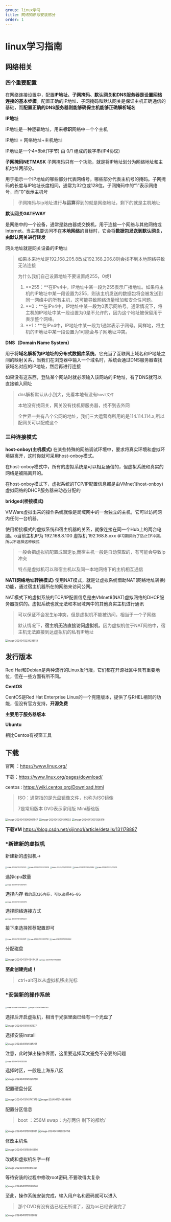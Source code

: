 ```yaml
---
group: linux学习
title: 网络知识与安装部分
order: 1
---
```


# linux学习指南

## 网络相关

### 四个重要配置

​	在网络连接设置中，配置**IP地址、子网掩码、默认网关和DNS服务器是设置网络连接的基本步骤**。配置正确的IP地址、子网掩码和默认网关是保证主机正确通信的基础，而**配置正确的DNS服务器则能够确保主机能够正确解析域名**

**IP地址**

IP地址是一种逻辑地址，用来**标识**网络中一个个主机

IP地址 = 网络地址+主机地址

IP地址是一个4*8bit(1字节) 由 0/1 组成的数字串(IP4协议)



**子网掩码NETMASK**
子网掩码只有一个功能，就是将IP地址划分为网络地址和主机地址两部分。

用于指示一个IP地址的哪些部分代表网络号，哪些部分代表主机号的掩码。子网掩码的长度与IP地址长度相同，通常为32位或128位。子网掩码中的“1”表示网络号，而“0”表示主机号

> 子网掩码与ip地址进行**与运算**得到的就是网络地址，剩下的就是主机地址



**默认网关GATEWAY**

是网络中的一个设备，通常是路由器或交换机，用于连接一个网络与其他网络或Internet。当主机要访问不在**本地网络**的目标时，它会将**数据包发送到默认网关，由默认网关进行转发**

网关地址就是网关设备的IP地址

> 如果本来地址是192.168.205.8改成192.168.206.8则会找不到本地网络导致无法连接
>
> 
>
> 为什么我们自己设置地址不要设置成255，0或1
>
> 1. **255：**在IPv4中，IP地址中某一段为255表示广播地址。如果将主机的IP地址中某一段设置为255，则该主机发送的数据包将会被发送到同一网络中的所有主机，这可能导致网络流量增加和安全性问题。
> 2. **0：**在IPv4中，IP地址中某一段为0表示网络号。通常情况下，将主机的IP地址中某一段设置为0是不允许的，因为这个地址被保留用于表示整个网络。
> 3. **1：**在IPv4中，IP地址中某一段为1通常表示子网号。同样地，将主机的IP地址中某一段设置为1可能会与子网地址冲突。



**DNS（Domain Name System）**

用于将**域名解析为IP地址的分布式数据库系统**。它充当了互联网上域名和IP地址之间的映射关系，当我们在浏览器中输入一个域名时，系统会通过DNS服务器查找该域名对应的IP地址，然后再进行连接

如果没有这东西，登陆某个网站时就必须输入该网站的IP地址，有了DNS就可以直接输入网址

> dns解析默认从小到大，先看本地有没有`host文件`
>
> 本地没有找网关，网关没有找机房服务器，找不到去外网
>
> 全世界一共有八个公网的地址，我们三大运营商所用的是114.114.114.x,所以配网关可以配成这个





### 三种连接模式

**host-onboy(主机模式)**
在某些特殊的网络调试环境中，要求将真实环境和虚拟环境隔离开，这时你就可采用host-onboy模式。

在host-onboy模式中，所有的虚拟系统是可以相互通信的，但虚拟系统和真实的网络是被隔离开的。

在host-onboy模式下，虚拟系统的TCP/IP配置信息都是由VMnet1(host-onboy)虚拟网络的DHCP服务器来动态分配的



**bridged(桥接模式)**

VMWare虚拟出来的操作系统就像是局域网中的一台独立的主机，它可以访问网内任何一台机器。

 使用桥接模式的虚拟系统和宿主机器的关系，就像连接在同一个Hub上的两台电脑。o当前主机IP为 192.168.8.100 虛拟机 192.168.8.xxx    `学习期间为了防止IP冲突，所以不选择这种模式`

> 一般会把虚拟机配置成固定ip,而宿主机一般是自动获取的，有可能会导致ip冲突
>
> 特点是虚拟机可以和宿主机以及同一本地网络下的主机相互通信



**NAT(网络地址转换模式)**
使用NAT模式，就是让虚拟系统借助NAT(网络地址转换)功能，通过宿主机器所在的网络来访问公网。

NAT模式下的虚拟系统的TCP/IP配置信息是由VMnet8(NAT)虚拟网络的DHCP服务器提供的。虚拟系统也就无法和本局域网中的其他真实主机进行通讯

> 可以保证不会发生ip冲突，但是虚拟机不能被访问，相当于一个子网络
>
> 默认情况下，**宿主机无法直接访问虚拟机**，因为虚拟机位于NAT网络中，宿主机无法直接到达虚拟机的私有IP地址

<img src="../../public/images/image-20240412234236513.png" alt="image-20240412234236513" style="zoom:50%;" />





## 发行版本

Red Hat和Debian是两种流行的Linux发行版，它们都在开源社区中具有重要地位，但在一些方面有所不同。

**CentOS**

CentOS是Red Hat Enterprise Linux的一个克隆版本，提供了与RHEL相同的功能，但没有官方支持，**开源免费**

**主要用于服务器版本**

**Ubuntu**

相比Centos有视窗工具



## 下载

官网 ：https://www.linux.org/

下载：https://www.linux.org/pages/download/

centos : https://wiki.centos.org/Download.html

> ISO：通常指的是光盘镜像文件，也称为ISO镜像  
>
> 7是常用版本   DVD表示家用版 Mini基础版

<img src="../../public/images/image-20240413000921947.png" alt="image-20240413000921947" style="zoom:50%;" />

<img src="../../public/images/image-20240413001311002.png" alt="image-20240413001311002" style="zoom:50%;" />

<img src="../../public/images/image-20240413001328376.png" alt="image-20240413001328376" style="zoom:50%;" />



**下载VM** https://blog.csdn.net/xijinno1/article/details/131178887

### ***新建新的虚拟机**

新建新的虚拟机->

<img src="../../public/images/image-20240413143142140.png" alt="image-20240413143142140" style="zoom:33%;" />

<img src="../../public/images/image-20240413143239856.png" alt="image-20240413143239856" style="zoom:33%;" />

<img src="../../public/images/image-20240413143301089.png" alt="image-20240413143301089" style="zoom:33%;" />

<img src="../../public/images/image-20240413143343884.png" alt="image-20240413143343884" style="zoom:33%;" />

<img src="../../public/images/image-20240413143450408.png" alt="image-20240413143450408" style="zoom:33%;" />

选择cpu数量

<img src="../../public/images/image-20240413143604671.png" alt="image-20240413143604671" style="zoom:33%;" />

选择内存 `我的是32G内存，可以选择4G-8G`

<img src="../../public/images/image-20240413143650979.png" alt="image-20240413143650979" style="zoom:33%;" />

选择网络连接方式

<img src="../../public/images/image-20240413143816224.png" alt="image-20240413143816224" style="zoom:33%;" />

接下来选择推荐配置即可

<img src="../../public/images/image-20240413143840811.png" alt="image-20240413143840811" style="zoom:33%;" />

<img src="../../public/images/image-20240413143907198.png" alt="image-20240413143907198" style="zoom:33%;" />

<img src="../../public/images/image-20240413143932664.png" alt="image-20240413143932664" style="zoom:33%;" />

分配磁盘

<img src="../../public/images/image-20240413144344424.png" alt="image-20240413144344424" style="zoom: 50%;" />

<img src="../../public/images/image-20240413144130992.png" alt="image-20240413144130992" style="zoom:33%;" />

**至此创建完成！**

> ctrl+alt可以从虚拟机移出光标

### *安装新的操作系统

<img src="../../public/images/image-20240413144744936.png" alt="image-20240413144744936" style="zoom:33%;" />

<img src="../../public/images/image-20240413144911815.png" alt="image-20240413144911815" style="zoom:33%;" />

选择后开启虚拟机，相当于光驱里面已经有一个光盘了

<img src="../../public/images/image-20240413145101577.png" alt="image-20240413145101577" style="zoom: 50%;" />

选择安装install

<img src="../../public/images/image-20240413145145251.png" alt="image-20240413145145251" style="zoom: 50%;" />

注意，此时弹出操作界面，这里要选择英文避免不必要的问题

<img src="../../public/images/image-20240413145323399.png" alt="image-20240413145323399" style="zoom:33%;" />

选择时区，一般是上海东八区

<img src="../../public/images/image-20240413145526750.png" alt="image-20240413145526750" style="zoom:50%;" />

配置硬盘分区

<img src="../../public/images/image-20240413145747379.png" alt="image-20240413145747379" style="zoom:50%;" />

<img src="../../public/images/image-20240413145839895.png" alt="image-20240413145839895" style="zoom:50%;" />

配置分区信息

> boot ：256M     swap：内存两倍   剩下的都给/

<img src="../../public/images/image-20240413150106931.png" alt="image-20240413150106931" style="zoom:50%;" />

<img src="../../public/images/image-20240413150254156.png" alt="image-20240413150254156" style="zoom: 50%;" />

修改主机名

<img src="../../public/images/image-20240413150345356.png" alt="image-20240413150345356" style="zoom:50%;" />

改成和虚拟机名字一样

<img src="../../public/images/image-20240413150419421.png" alt="image-20240413150419421" style="zoom:50%;" />

等待安装的过程中修改root密码,不要改得太复杂

<img src="../../public/images/image-20240413150528046.png" alt="image-20240413150528046" style="zoom:50%;" />

至此，操作系统安装完成，输入用户名和密码就可以进入

> 那个DVD有没有选已经无所谓了，因为os已经安装完了

<img src="../../public/images/image-20240413151026822.png" alt="image-20240413151026822" style="zoom: 50%;" />
